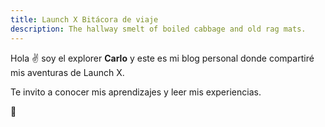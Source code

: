```yaml
---
title: Launch X Bitácora de viaje
description: The hallway smelt of boiled cabbage and old rag mats.
---
```


Hola ✌️  soy el explorer **Carlo** y este es mi blog personal donde compartiré mis aventuras de Launch X.

Te invito a conocer mis aprendizajes y leer mis experiencias.

🚀
